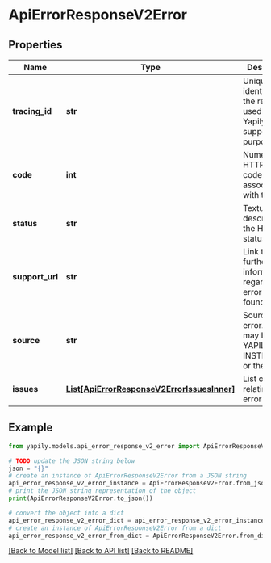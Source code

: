 # ApiErrorResponseV2Error


## Properties

Name | Type | Description | Notes
------------ | ------------- | ------------- | -------------
**tracing_id** | **str** | Unique identifier of the request, used by Yapily for support purposes | 
**code** | **int** | Numeric HTTP status code associated with the error | 
**status** | **str** | Textual description of the HTTP status | 
**support_url** | **str** | Link to where further information regarding the error can be found | [optional] 
**source** | **str** | Source of the error. This may be YAPILY, the INSTITUTION, or the USER | [optional] 
**issues** | [**List[ApiErrorResponseV2ErrorIssuesInner]**](ApiErrorResponseV2ErrorIssuesInner.md) | List of issues relating to the error | 

## Example

```python
from yapily.models.api_error_response_v2_error import ApiErrorResponseV2Error

# TODO update the JSON string below
json = "{}"
# create an instance of ApiErrorResponseV2Error from a JSON string
api_error_response_v2_error_instance = ApiErrorResponseV2Error.from_json(json)
# print the JSON string representation of the object
print(ApiErrorResponseV2Error.to_json())

# convert the object into a dict
api_error_response_v2_error_dict = api_error_response_v2_error_instance.to_dict()
# create an instance of ApiErrorResponseV2Error from a dict
api_error_response_v2_error_from_dict = ApiErrorResponseV2Error.from_dict(api_error_response_v2_error_dict)
```
[[Back to Model list]](../README.md#documentation-for-models) [[Back to API list]](../README.md#documentation-for-api-endpoints) [[Back to README]](../README.md)


